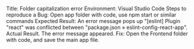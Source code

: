 Title: Folder capitalization error
Environment: Visual Studio Code
Steps to reproduce a Bug: Open app folder with code, use npm start or similar commands
Expected Result: An error message pops up "[eslint] Plugin "react" was conflicted between "package.json » eslint-config-react-app".
Actual Result. The error message appeared.
Fix: Open the Frontend folder with code, and save the main app file.
